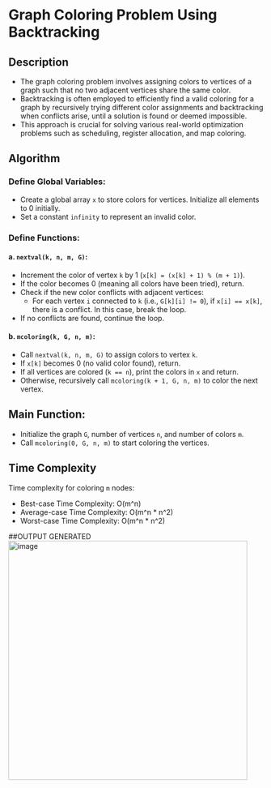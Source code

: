 # Graph Coloring Problem Using Backtracking

## Description
- The graph coloring problem involves assigning colors to vertices of a graph such that no two adjacent vertices share the same color. 
- Backtracking is often employed to efficiently find a valid coloring for a graph by recursively trying different color assignments and backtracking when conflicts arise, until a solution is found or deemed impossible. 
- This approach is crucial for solving various real-world optimization problems such as scheduling, register allocation, and map coloring.

## Algorithm
### Define Global Variables:
- Create a global array `x` to store colors for vertices. Initialize all elements to 0 initially.
- Set a constant `infinity` to represent an invalid color.

### Define Functions: 
#### a. `nextval(k, n, m, G)`:
- Increment the color of vertex `k` by 1 (`x[k] = (x[k] + 1) % (m + 1)`).
- If the color becomes 0 (meaning all colors have been tried), return.
- Check if the new color conflicts with adjacent vertices:
  - For each vertex `i` connected to `k` (i.e., `G[k][i] != 0`), if `x[i] == x[k]`, there is a conflict. In this case, break the loop.
- If no conflicts are found, continue the loop.

#### b. `mcoloring(k, G, n, m)`:
- Call `nextval(k, n, m, G)` to assign colors to vertex `k`.
- If `x[k]` becomes 0 (no valid color found), return.
- If all vertices are colored (`k == n`), print the colors in `x` and return.
- Otherwise, recursively call `mcoloring(k + 1, G, n, m)` to color the next vertex.

## Main Function:
- Initialize the graph `G`, number of vertices `n`, and number of colors `m`.
- Call `mcoloring(0, G, n, m)` to start coloring the vertices.

## Time Complexity
Time complexity for coloring `m` nodes:
- Best-case Time Complexity: O(m^n)
- Average-case Time Complexity: O(m^n * n^2)
- Worst-case Time Complexity: O(m^n * n^2)

##OUTPUT GENERATED
<img width="472" alt="image" src="https://github.com/NAGPALADITI14/Algorithms_and_their_complexities/assets/138228231/b037526b-a203-41b2-8eca-6b3a969488ce">
